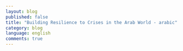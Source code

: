 ```yaml
---
layout: blog
published: false
title: "Building Resilience to Crises in the Arab World - arabic"
category: blog
language: english
comments: true
---
```


